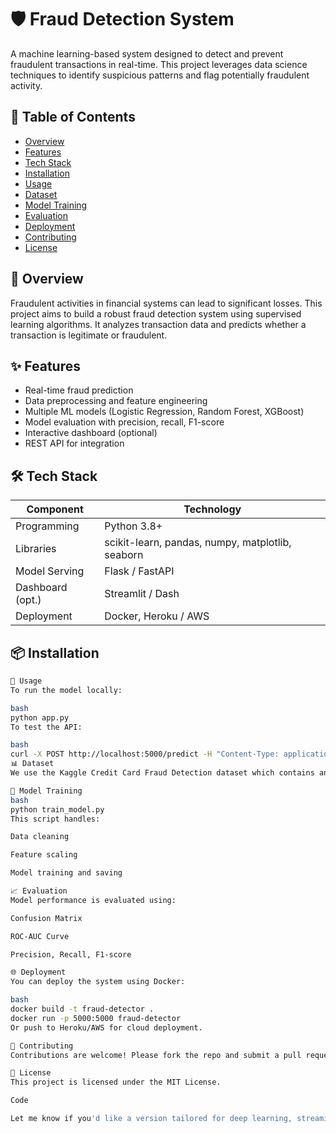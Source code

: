 # 🛡️ Fraud Detection System

A machine learning-based system designed to detect and prevent fraudulent transactions in real-time. This project leverages data science techniques to identify suspicious patterns and flag potentially fraudulent activity.

## 📌 Table of Contents

- [Overview](#overview)
- [Features](#features)
- [Tech Stack](#tech-stack)
- [Installation](#installation)
- [Usage](#usage)
- [Dataset](#dataset)
- [Model Training](#model-training)
- [Evaluation](#evaluation)
- [Deployment](#deployment)
- [Contributing](#contributing)
- [License](#license)

## 🧠 Overview

Fraudulent activities in financial systems can lead to significant losses. This project aims to build a robust fraud detection system using supervised learning algorithms. It analyzes transaction data and predicts whether a transaction is legitimate or fraudulent.

## ✨ Features

- Real-time fraud prediction
- Data preprocessing and feature engineering
- Multiple ML models (Logistic Regression, Random Forest, XGBoost)
- Model evaluation with precision, recall, F1-score
- Interactive dashboard (optional)
- REST API for integration

## 🛠️ Tech Stack

| Component        | Technology             |
|------------------|------------------------|
| Programming      | Python 3.8+            |
| Libraries        | scikit-learn, pandas, numpy, matplotlib, seaborn |
| Model Serving    | Flask / FastAPI        |
| Dashboard (opt.) | Streamlit / Dash       |
| Deployment       | Docker, Heroku / AWS   |

## 📦 Installation

```bash
🚀 Usage
To run the model locally:

bash
python app.py
To test the API:

bash
curl -X POST http://localhost:5000/predict -H "Content-Type: application/json" -d '{"amount": 1000, "location": "NY", ...}'
📊 Dataset
We use the Kaggle Credit Card Fraud Detection dataset which contains anonymized features of transactions made by European cardholders in September 2013.

🧪 Model Training
bash
python train_model.py
This script handles:

Data cleaning

Feature scaling

Model training and saving

📈 Evaluation
Model performance is evaluated using:

Confusion Matrix

ROC-AUC Curve

Precision, Recall, F1-score

🌐 Deployment
You can deploy the system using Docker:

bash
docker build -t fraud-detector .
docker run -p 5000:5000 fraud-detector
Or push to Heroku/AWS for cloud deployment.

🤝 Contributing
Contributions are welcome! Please fork the repo and submit a pull request.

📄 License
This project is licensed under the MIT License.

Code

Let me know if you'd like a version tailored for deep learning, streaming data, or a sp
